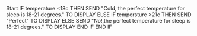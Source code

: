 Start
IF temperature <18c THEN
SEND "Cold, the perfect temperature for sleep is 18-21 degrees." TO DISPLAY
ELSE
IF tempersture >21c THEN
SEND "Perfect" TO DISPLAY
ELSE
SEND "No!,the perfect temperature for sleep is 18-21 degrees." TO DISPLAY
END IF
END IF
